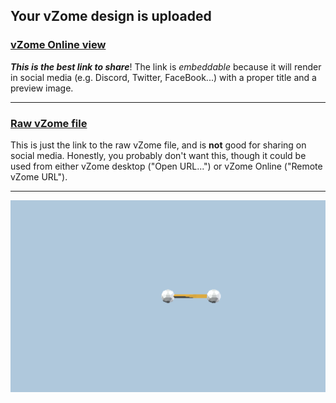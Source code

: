 ## Your vZome design is uploaded

### [vZome Online view][embed]

***This is the best link to share***!  The link is *embeddable* because it will render in social media (e.g. Discord, Twitter, FaceBook...) with a proper title and a preview image.

---

### [Raw vZome file][raw]

This is just the link to the raw vZome file, and is **not** good for
sharing on social media.
Honestly, you probably don't want this, though it could be used from either
vZome desktop ("Open URL...") or vZome Online ("Remote vZome URL").

---

![Image](<one.png>)


[embed]: <https://vzome.com/app/embed.py?url=https://raw.githubusercontent.com/pdmclean/vzome-sharing/main/2021/10/18/14-51-21-one/one.vZome>
[raw]: <https://raw.githubusercontent.com/pdmclean/vzome-sharing/main/2021/10/18/14-51-21-one/one.vZome>
